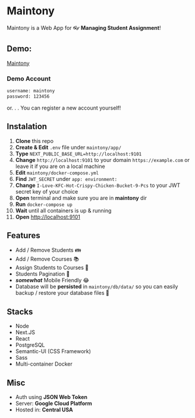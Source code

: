 # Maintony

Maintony is a Web App for 👓 **Managing Student Assignment**!

## Demo:

[Maintony](https://maintony.anthonyyy.my.id/)

### Demo Account

```bash
username: maintony
password: 123456
```

or. . . You can register a new account yourself!

## Instalation

1. **Clone** this repo
2. **Create & Edit** `.env` file under `maintony/app/`
3. **Type** `NEXT_PUBLIC_BASE_URL=http://localhost:9101`
4. **Change** `http://localhost:9101` to your domain ``https://example.com`` or leave it if you are on a local machine
5. **Edit** `maintony/docker-compose.yml`
6. **Find** `JWT_SECRET` under `app: environment:`
7. **Change** `I-Love-KFC-Hot-Crispy-Chicken-Bucket-9-Pcs` to your JWT secret key of your choice
8. **Open** terminal and make sure you are in **maintony** dir
9. **Run** `docker-compose up`
10. **Wait** until all containers is up & running
11. **Open** [http://localhost:9101](http://localhost:9101)

## Features

- Add / Remove Students 👪
- Add / Remove Courses 📚
- Assign Students to Courses 🏫
- Students Pagination 🔖
- **_somewhat_** Mobile Friendly 😂
- Database will be **persisted** in `maintony/db/data/` so you can easily backup / restore your database files 💾

## Stacks

- Node
- Next.JS
- React
- PostgreSQL
- Semantic-UI (CSS Framework)
- Sass
- Multi-container Docker

## Misc

- Auth using **JSON Web Token**
- Server: **Google Cloud Platform**
- Hosted in: **Central USA**
